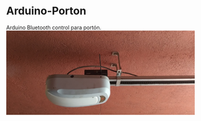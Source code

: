 # Arduino-Porton
Arduino Bluetooth control para portón.
![foto](https://github.com/JulianMagnabosco/Arduino-Porton/blob/main/docs/foto.jpg?raw=true)

